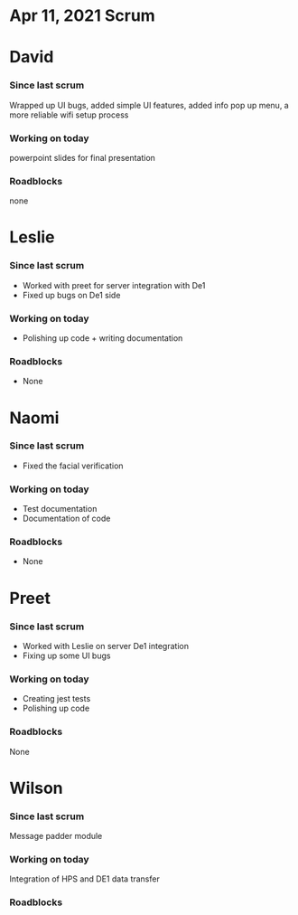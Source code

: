 # Apr 11, 2021 Scrum

# David

### Since last scrum

Wrapped up UI bugs, added simple UI features, added info pop up menu, a more reliable wifi setup process 

### Working on today

powerpoint slides for final presentation

### Roadblocks

none

# Leslie

### Since last scrum

- Worked with preet for server integration with De1
- Fixed up bugs on De1 side

### Working on today

- Polishing up code + writing documentation

### Roadblocks

- None

# Naomi

### Since last scrum

- Fixed the facial verification

### Working on today

- Test documentation
- Documentation of code

### Roadblocks

- None

# Preet

### Since last scrum

- Worked with Leslie on server De1 integration
- Fixing up some UI bugs

### Working on today

- Creating jest tests
- Polishing up code

### Roadblocks

None

# Wilson

### Since last scrum

Message padder module

### Working on today

Integration of HPS and DE1 data transfer

### Roadblocks